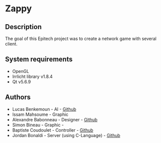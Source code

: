 ﻿# Zappy

## Description
The goal of this Epitech project was to create a network game with several client.

## System requirements
 - OpenGL
 - Irrlicht library v1.8.4
 - Qt v5.6.9

## Authors
 - Lucas Benkemoun - AI - [Github](https://github.com/LeBenki) 
 - Issam Mahsoume - Graphic
 - Alexandre Babonneau - Designer - [Github](https://github.com/FWolowitz)
 - Simon Bineau - Graphic -
 - Baptiste Coudoulet - Controller - [Github](https://github.com/bc2606)
 - Jordan Bonaldi - Server (using C-Language) - [Github](https://github.com/jordanbonaldi)
